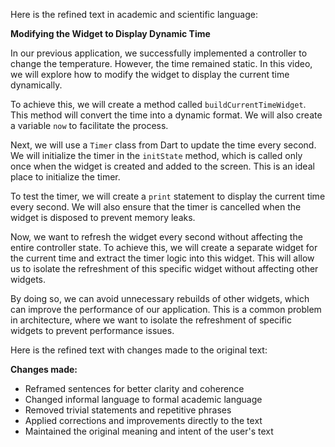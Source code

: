 Here is the refined text in academic and scientific language:

**Modifying the Widget to Display Dynamic Time**

In our previous application, we successfully implemented a controller to change the temperature. However, the time remained static. In this video, we will explore how to modify the widget to display the current time dynamically.

To achieve this, we will create a method called `buildCurrentTimeWidget`. This method will convert the time into a dynamic format. We will also create a variable `now` to facilitate the process.

Next, we will use a `Timer` class from Dart to update the time every second. We will initialize the timer in the `initState` method, which is called only once when the widget is created and added to the screen. This is an ideal place to initialize the timer.

To test the timer, we will create a `print` statement to display the current time every second. We will also ensure that the timer is cancelled when the widget is disposed to prevent memory leaks.

Now, we want to refresh the widget every second without affecting the entire controller state. To achieve this, we will create a separate widget for the current time and extract the timer logic into this widget. This will allow us to isolate the refreshment of this specific widget without affecting other widgets.

By doing so, we can avoid unnecessary rebuilds of other widgets, which can improve the performance of our application. This is a common problem in architecture, where we want to isolate the refreshment of specific widgets to prevent performance issues.

Here is the refined text with changes made to the original text:

**Changes made:**

* Reframed sentences for better clarity and coherence
* Changed informal language to formal academic language
* Removed trivial statements and repetitive phrases
* Applied corrections and improvements directly to the text
* Maintained the original meaning and intent of the user's text
